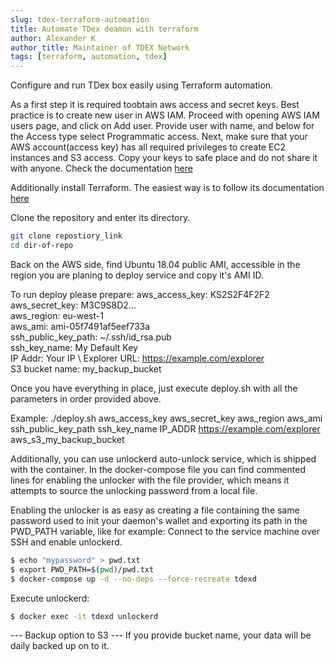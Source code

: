 ```yaml
---
slug: tdex-terraform-automation
title: Automate TDex deamon with terraform
author: Alexander K
author_title: Maintainer of TDEX Network
tags: [terraform, automation, tdex]
---
```


Configure and run TDex box easily using Terraform automation. 

<!--truncate-->


As a first step it is required toobtain aws access and secret keys. Best practice is to create new user in AWS IAM. Proceed with opening AWS IAM users page, and click on Add user. Provide user with name, and below for the Access type select Programmatic access. Next, make sure that your AWS account(access key) has all required privileges to create EC2 instances and S3 access. 
Copy your keys to safe place and do not share it with anyone.
Check the documentation [here](https://docs.aws.amazon.com/IAM/latest/UserGuide/id_users_create.html)

Additionally install Terraform. 
The easiest way is to follow its documentation [here](https://www.terraform.io/docs/cli/install/apt.html)

Clone the repository and enter its directory. 
```sh
git clone repostiory_link
cd dir-of-repo
```

Back on the AWS side, find Ubuntu 18.04 public AMI, accessible in the region you are planing to deploy service and copy it's AMI ID. 

To run deploy please prepare:
  aws_access_key: KS2S2F4F2F2 \
  aws_secret_key: M3C9S8D2... \
  aws_region: eu-west-1 \
  aws_ami: ami-05f7491af5eef733a \
  ssh_public_key_path: ~/.ssh/id_rsa.pub \
  ssh_key_name: My Default Key \
  IP Addr: Your IP \ 
  Explorer URL: https://example.com/explorer \
  S3 bucket name: my_backup_bucket

Once you have everything in place, just execute deploy.sh with all the parameters in order provided above. 

Example: ./deploy.sh aws_access_key aws_secret_key aws_region aws_ami ssh_public_key_path ssh_key_name IP_ADDR https://example.com/explorer aws_s3_my_backup_bucket



Additionally, you can use unlockerd auto-unlock service, which is shipped with the container. 
In the docker-compose file you can find commented lines for enabling the unlocker with the file provider, which means it attempts to source the unlocking password from a local file.

Enabling the unlocker is as easy as creating a file containing the same password used to init your daemon's wallet and exporting its path in the PWD_PATH variable, like for example:
Connect to the service machine over SSH and enable unlockerd.

```sh
$ echo "mypassword" > pwd.txt
$ export PWD_PATH=$(pwd)/pwd.txt
$ docker-compose up -d --no-deps --force-recreate tdexd
```

Execute unlockerd: 
```sh
$ docker exec -it tdexd unlockerd
```


--- Backup option to S3 ---
If you provide bucket name, your data will be daily backed up on to it.
